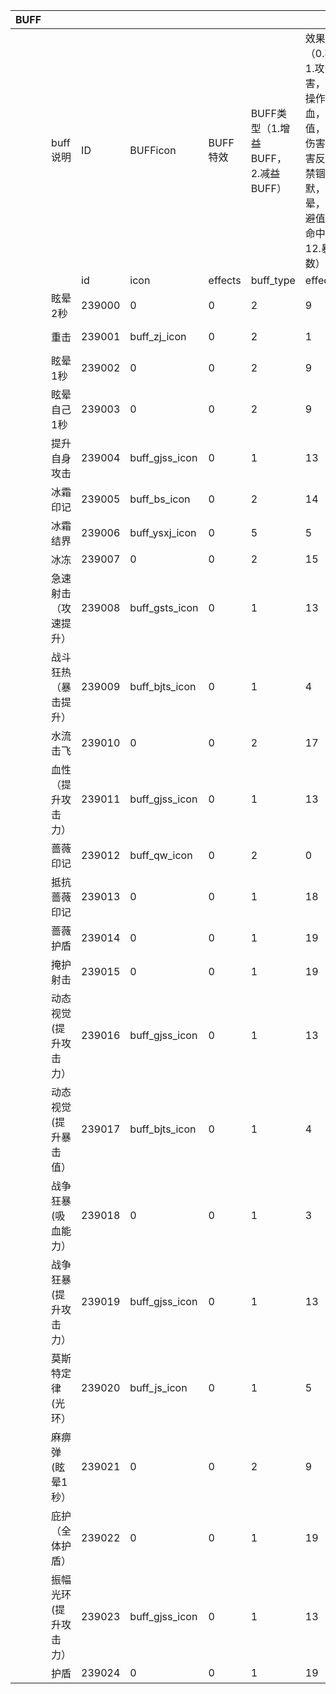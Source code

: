 

| **BUFF** |                       |        |                |          |                                    |                                                              |            |              |                   |                        |                       |
| -------- | --------------------- | ------ | -------------- | -------- | ---------------------------------- | ------------------------------------------------------------ | ---------- | ------------ | ----------------- | ---------------------- | --------------------- |
|          | buff说明              | ID     | BUFFicon       | BUFF特效 | BUFF类型（1.增益BUFF，2.减益BUFF） | 效果类型（0.不读，1.攻击伤害，2.血量操作，3.吸血，4.暴击值，5.被击伤害，6.伤害反弹，7.禁锢，8.沉默，9.眩晕，10.闪避值，11.命中值，12.暴击倍数） | 持续总时间 | 间隔触发时间 | 最多叠加层数      | 效果值                 | 叠加至多少层数        |
|          |                       | id     | icon           | effects  | buff_type                          | effect_type                                                  | time       | interval     | max_superposition | value                  | superposition_trigger |
|          | 眩晕2秒               | 239000 | 0              | 0        | 2                                  | 9                                                            | 2          | 0            | 1                 | 0                      | 0                     |
|          | 重击                  | 239001 | buff_zj_icon   | 0        | 2                                  | 1                                                            | 3          | 1            | 3                 | wfgj*(0.01+0.0012*lv)  | 3                     |
|          | 眩晕1秒               | 239002 | 0              | 0        | 2                                  | 9                                                            | 1          | 0            | 1                 | 0                      | 0                     |
|          | 眩晕自己1秒           | 239003 | 0              | 0        | 2                                  | 9                                                            | 1          | 0            | 1                 | 0                      | 0                     |
|          | 提升自身攻击          | 239004 | buff_gjss_icon | 0        | 1                                  | 13                                                           | 3          | 0            | 1                 | wfgj*(0.5+0.05*lv)     | 0                     |
|          | 冰霜印记              | 239005 | buff_bs_icon   | 0        | 2                                  | 14                                                           | 3          | 0            | 5                 | dfys*0.05              | 5                     |
|          | 冰霜结界              | 239006 | buff_ysxj_icon | 0        | 5                                  | 5                                                            | 3          | 0            | 1                 | sddsh*(0.05+0.01*lv)   | 0                     |
|          | 冰冻                  | 239007 | 0              | 0        | 2                                  | 15                                                           | 2          | 0            | 1                 | 0                      | 0                     |
|          | 急速射击（攻速提升）  | 239008 | buff_gsts_icon | 0        | 1                                  | 13                                                           | 3          | 0            | 10                | wfgs*(0.005*lv)        | 0                     |
|          | 战斗狂热（暴击提升）  | 239009 | buff_bjts_icon | 0        | 1                                  | 4                                                            | 3          | 0            | 10                | wfbj*(0.01*lv)         | 0                     |
|          | 水流击飞              | 239010 | 0              | 0        | 2                                  | 17                                                           | 2          | 0            | 1                 | 0                      | 0                     |
|          | 血性（提升攻击力）    | 239011 | buff_gjss_icon | 0        | 1                                  | 13                                                           | 20         | 0            | 1                 | wfgj*(0.36+0.03*lv)    | 0                     |
|          | 蔷薇印记              | 239012 | buff_qw_icon   | 0        | 2                                  | 0                                                            | 3          | 0            | 5                 | 0                      | 5                     |
|          | 抵抗蔷薇印记          | 239013 | 0              | 0        | 1                                  | 18                                                           | 3          | 0            | 1                 | 0                      | 0                     |
|          | 蔷薇护盾              | 239014 | 0              | 0        | 1                                  | 19                                                           | 5          | 0            | 1                 | wfgj*(0.5+0.07*lv)     | 0                     |
|          | 掩护射击              | 239015 | 0              | 0        | 1                                  | 19                                                           | 5          | 0            | 1                 | wfgj*(0.5+0.1*lv)      | 0                     |
|          | 动态视觉(提升攻击力） | 239016 | buff_gjss_icon | 0        | 1                                  | 13                                                           | 13         | 0            | 1                 | wfgj*(0.05+0.006*lv)   | 0                     |
|          | 动态视觉(提升暴击值） | 239017 | buff_bjts_icon | 0        | 1                                  | 4                                                            | 13         | 0            | 1                 | wfgj*(0.05+0.01*lv)    | 0                     |
|          | 战争狂暴(吸血能力）   | 239018 | 0              | 0        | 1                                  | 3                                                            | 15         | 0            | 1                 | 0.04+0.02*lv           | 0                     |
|          | 战争狂暴(提升攻击力） | 239019 | buff_gjss_icon | 0        | 1                                  | 13                                                           | 15         | 0            | 1                 | 0.1                    | 0                     |
|          | 莫斯特定律(光环）     | 239020 | buff_js_icon   | 0        | 1                                  | 5                                                            | 3          | 0            | 1                 | 0.05+0.005*lv          | 0                     |
|          | 麻痹弹(眩晕1秒）      | 239021 | 0              | 0        | 2                                  | 9                                                            | 1          | 0            | 0                 | 0                      | 0                     |
|          | 庇护（全体护盾）      | 239022 | 0              | 0        | 1                                  | 19                                                           | 5          | 0            | 0                 | wfmaxhp*(0.06+0.01*lv) | 0                     |
|          | 振幅光环(提升攻击力） | 239023 | buff_gjss_icon | 0        | 1                                  | 13                                                           | 3          | 0            | 0                 | wfgj*0.55              | 0                     |
|          | 护盾                  | 239024 | 0              | 0        | 1                                  | 19                                                           | 5          | 0            | 0                 | wfmaxhp*0.15           | 0                     |

